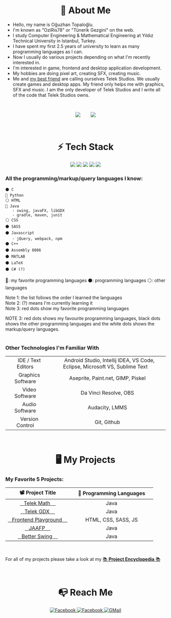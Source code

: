 


<h1 align="center"> 🚀 About Me</h1>

- Hello, my name is Oğuzhan Topaloğlu.
- I'm known as "OziRis78" or "Tünerik Gezgini" on the web.
- I study Computer Engineering & Mathematical Engineering at Yıldız Technical University in Istanbul, Turkey.
- I have spent my first 2.5 years of university to learn as many programming languages as I can.
- Now I usually do various projects depending on what I'm recently interested in.
- I'm interested in game, frontend and desktop application development.
- My hobbies are doing pixel art, creating SFX, creating music.
- Me and <a href="https://www.facebook.com/yunus.cay.986">my best friend</a> are calling ourselves Telek Studios. We usually create games and desktop apps. My friend only helps me with graphics, SFX and music. I am the only developer of Telek Studios and I write all of the code that Telek Studios owns.


<br>


<p align="center">
<img src="https://github-readme-stats.vercel.app/api?username=oziris78&show_icons=true&count_private=true&theme=dracula&include_all_commits=true">
   &nbsp;&nbsp;&nbsp;&nbsp;&nbsp;&nbsp;
<img src="https://github-readme-stats.vercel.app/api/top-langs/?username=oziris78&layout=compact&theme=dracula&langs_count=10">
</p>


<br>

<h1 align="center"> ⚡ Tech Stack </h1>

<div align="center">
   <img src="https://img.shields.io/badge/C-00599C?style=for-the-badge&logo=c&logoColor=white">
   <img src="https://img.shields.io/badge/C%2B%2B-00599C?style=for-the-badge&logo=c%2B%2B&logoColor=white">
   <img src="https://img.shields.io/badge/Python-14354C?style=for-the-badge&logo=python&logoColor=white">
   <img src="https://img.shields.io/badge/JavaScript-323330?style=for-the-badge&logo=javascript&logoColor=F7DF1E">
   <img src="https://img.shields.io/badge/Java-ED8B00?style=for-the-badge&logo=java&logoColor=white">
</div>



### All the programming/markup/query languages I know:

```
⚫ C
🔴 Python
⚪ HTML
🔴 Java
   - swing, javaFX, libGDX
   - gradle, maven, junit
⚪ CSS
⚫ SASS
⚫ Javascript
   - jQuery, webpack, npm
⚫ C++
⚫ Assembly 8086
⚫ MATLAB
⚫ LaTeX
⚫ C# (?)
```
🔴: my favorite programming languages  ⚫: programming languages  ⚪: other languages

Note 1: the list follows the order I learned the languages <br>
Note 2: (?) means I'm currently learning it <br>
Note 3: red dots show my favorite programming languages


NOTE 3: red dots shows my favourite programming languages, black dots shows the other programming languages and the white dots shows the markup/query languages. <br>
<br>





### Other Technologies I'm Familiar With

<table>
<tr>
    <td align="center"> &nbsp;&nbsp; IDE / Text Editors &nbsp;&nbsp; </td>
    <td align="center"> &nbsp;&nbsp; Android Studio, Intellij IDEA, VS Code, Eclipse, Microsoft VS, Sublime Text &nbsp;&nbsp; </td>
</tr>
<tr>
    <td align="center"> &nbsp;&nbsp; Graphics Software &nbsp;&nbsp; </td>
    <td align="center"> &nbsp;&nbsp; Aseprite, Paint.net, GIMP, Piskel &nbsp;&nbsp; </td>
</tr>
<tr>
    <td align="center"> &nbsp;&nbsp; Video Software &nbsp;&nbsp; </td>
    <td align="center"> &nbsp;&nbsp; Da Vinci Resolve, OBS &nbsp;&nbsp; </td>
</tr>
<tr>
    <td align="center"> &nbsp;&nbsp; Audio Software &nbsp;&nbsp; </td>
    <td align="center"> &nbsp;&nbsp; Audacity, LMMS &nbsp;&nbsp; </td>
</tr>
<tr>
    <td align="center"> &nbsp;&nbsp; Version Control &nbsp;&nbsp; </td>
    <td align="center"> &nbsp;&nbsp; Git, Github &nbsp;&nbsp; </td>
</tr>
</table>








   



<br>

<h1 align="center">🖥 My Projects</h1>

### My Favorite 5 Projects:

|      &nbsp; &nbsp; 📽 Project Title &nbsp; &nbsp;         |     &nbsp; &nbsp; 📑 Programming Languages &nbsp; &nbsp;     |
|  :-----------------:  |  :-----------------:  |
|  <a href="https://github.com/oziris78/telek-math"> &nbsp;&nbsp; Telek Math  &nbsp; &nbsp; </a> |  Java  |
|  <a href="https://github.com/oziris78/telek-gdx"> &nbsp;&nbsp; Telek GDX  &nbsp; &nbsp; </a>  |  Java  |  
|  <a href="https://github.com/oziris78/frontend_playground"> &nbsp;&nbsp; Frontend Playground &nbsp; &nbsp; </a>  |  HTML, CSS, SASS, JS  |
|  <a href="https://github.com/oziris78/jaafp"> &nbsp;&nbsp; JAAFP &nbsp; &nbsp; </a>  |  Java  |
|  <a href="https://github.com/oziris78/better-swing"> &nbsp;&nbsp; Better Swing &nbsp; &nbsp; </a>  |  Java  |

<br>

For all of my projects please take a look at my <a href="https://github.com/oziris78/oziris78/blob/main/projects.md">📚 **Project Encyclopedia** 📚</a>



<br>

<h1 align="center">📭 Reach Me</h1>

<div align="center">
   
<a href="https://www.linkedin.com/in/o%C4%9Fuzhan-topalo%C4%9Flu-787b2b205/">
<img src="https://img.shields.io/badge/LinkedIn-0077B5?style=for-the-badge&logo=linkedin&logoColor=white" title="Facebook">
</a>
   
<a href="https://www.instagram.com/tunerikgezgini79/">
<img src="https://img.shields.io/badge/Instagram-E4405F?style=for-the-badge&logo=instagram&logoColor=white" title="Facebook">
</a>
   
<a href="mailto:oguzhantg3@gmail.com">
<img src="https://img.shields.io/badge/Gmail-D14836?style=for-the-badge&logo=gmail&logoColor=white" title="GMail">
</a>

</div>

